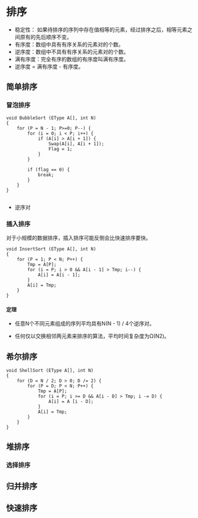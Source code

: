 # 排序

* 稳定性： 如果待排序的序列中存在值相等的元素，经过排序之后，相等元素之间原有的先后顺序不变。
* 有序度：数组中具有有序关系的元素对的个数。
* 逆序度：数组中不具有有序关系的元素对的个数。
* 满有序度：完全有序的数组的有序度叫满有序度。
* 逆序度 = 满有序度 - 有序度。

## 简单排序

### 冒泡排序
```
void BubbleSort (EType A[], int N)
{
	for (P = N - 1; P>=0; P--) {
		for (i = 0; i < P; i++) {
			if (A[i] > A[i + 1]) {
				Swap(A[i], A[i + 1]);
				Flag = 1;
			}
		}

		if (flag == 0) {
			break;
		}
	}
}
	
```
* 逆序对
### 插入排序
对于小规模的数据排序，插入排序可能反倒会比快速排序要快。
```
void InsertSort (EType A[], int N)
{
	for (P = 1; P < N; P++) {
		Tmp = A[P];
		for (i = P; i > 0 && A[i - 1] > Tmp; i--) {
			A[i] = A[i - 1];
		}
		A[i] = Tmp;
	}
}
```
#### 定理
* 任意N个不同元素组成的序列平均具有N(N - 1) / 4个逆序对。

* 任何仅以交换相邻两元素来排序的算法，平均时间复杂度为Ω(N2)。

## 希尔排序
```
void ShellSort (EType A[], int N)
{
	for (D = N / 2; D > 0; D /= 2) {
		for (P = D; P < N; P++) {
			Tmp = A[P];
			for (i = P; i >= D && A[i - D] > Tmp; i -= D) {
				A[i] = A [i - D];
			}
			A[i] = Tmp;
		}
	}
}
```
## 堆排序

### 选择排序

## 归并排序

## 快速排序

